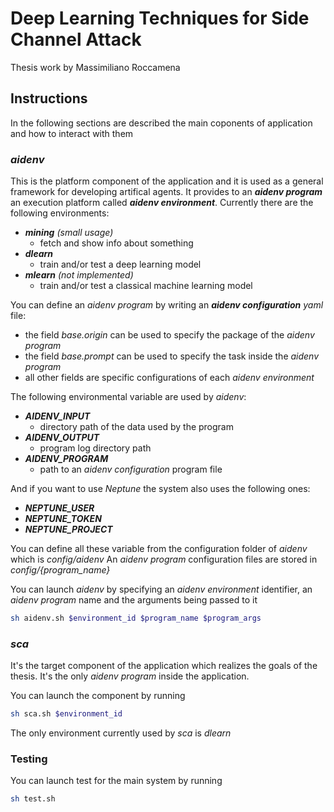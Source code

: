 # Deep Learning Techniques for Side Channel Attack

Thesis work by Massimiliano Roccamena

## Instructions

In the following sections are described the main coponents of application and how to interact with them

### *aidenv*

This is the platform component of the application and it is used as a general framework for developing artifical agents. It provides to an ***aidenv program*** an execution platform called ***aidenv environment***. Currently there are the following environments:

- ***mining*** *(small usage)*
  - fetch and show info about something
- ***dlearn***
  - train and/or test a deep learning model
- ***mlearn*** *(not implemented)*
  - train and/or test a classical machine learning model

You can define an *aidenv program* by writing an ***aidenv configuration*** *yaml* file:

- the field *base.origin* can be used to specify the package of the *aidenv program*
- the field *base.prompt* can be used to specify the task inside the *aidenv program*
- all other fields are specific configurations of each *aidenv environment*

The following environmental variable are used by *aidenv*:

- ***AIDENV_INPUT***
  - directory path of the data used by the program
- ***AIDENV_OUTPUT***
  - program log directory path
- ***AIDENV_PROGRAM***
  - path to an *aidenv configuration* program file

And if you want to use *Neptune* the system also uses the following ones:

- ***NEPTUNE_USER***
- ***NEPTUNE_TOKEN***
- ***NEPTUNE_PROJECT***

You can define all these variable from the configuration folder of *aidenv* which is *config/aidenv*
An *aidenv program* configuration files are stored in *config/{program_name}*

You can launch *aidenv* by specifying an *aidenv environment* identifier, an *aidenv program* name and the arguments being passed to it

```bash
sh aidenv.sh $environment_id $program_name $program_args
```

### *sca*

It's the target component of the application which realizes the goals of the thesis. It's the only *aidenv program* inside the application.

You can  launch the component by running

```bash
sh sca.sh $environment_id
```

The only environment currently used by *sca* is *dlearn*

### Testing

You can launch test for the main system by running

```bash
sh test.sh
```

